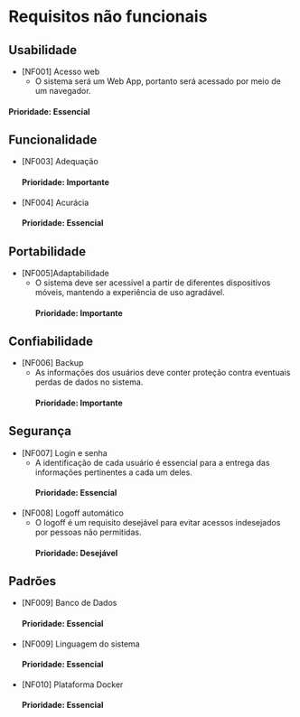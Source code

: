# Requisitos não funcionais

## Usabilidade
  - [NF001] Acesso web
    - O sistema será um Web App, portanto será acessado por meio de um navegador.
#### Prioridade: Essencial
      
## Funcionalidade
  - [NF003] Adequação
      #### Prioridade: Importante

  - [NF004] Acurácia
       #### Prioridade: Essencial

## Portabilidade
  - [NF005]Adaptabilidade
    - O sistema deve ser acessível a partir de diferentes dispositivos móveis, mantendo a experiência de uso agradável.
      #### Prioridade: Importante

## Confiabilidade
  - [NF006] Backup
    - As informações dos usuários deve conter proteção contra eventuais perdas de dados no sistema.
      #### Prioridade: Importante       
## Segurança
  - [NF007] Login e senha
    - A identificação de cada usuário é essencial para a entrega das informações pertinentes a cada um deles.
      #### Prioridade: Essencial
  - [NF008] Logoff automático
    - O logoff é um requisito desejável para evitar acessos indesejados por pessoas não permitidas.
      #### Prioridade: Desejável
      
## Padrões
  - [NF009] Banco de Dados
      #### Prioridade: Essencial
  - [NF009] Linguagem do sistema
      #### Prioridade: Essencial
  - [NF010] Plataforma Docker
      #### Prioridade: Essencial

